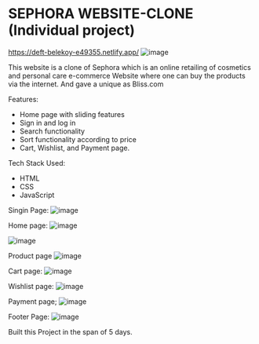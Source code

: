 # SEPHORA WEBSITE-CLONE (Individual project)
https://deft-belekoy-e49355.netlify.app/
![image](https://user-images.githubusercontent.com/112753940/229489795-b7c0339e-9374-46c7-b3b2-d9c93c030c25.png)

This website is a clone of Sephora which is an online retailing of cosmetics and personal care e-commerce Website where one can buy the products via the internet.
And gave a unique as Bliss.com

Features:
- Home page with sliding features
- Sign in and log in
- Search functionality
- Sort functionality according to price
- Cart, Wishlist, and Payment page.

Tech Stack Used:
- HTML
- CSS 
- JavaScript

Singin Page:
![image](https://user-images.githubusercontent.com/112753940/229488520-6ec68414-8ec5-4110-b48a-cfc41314d228.png)

Home page:
![image](https://user-images.githubusercontent.com/112753940/229488645-17a358f9-27a7-4ccd-8e79-c96c066a680d.png)

![image](https://user-images.githubusercontent.com/112753940/229488781-c0b49494-4abe-492e-8551-e0579eb39f9b.png)

Product page
![image](https://user-images.githubusercontent.com/112753940/229488928-43229447-db74-455b-a1c2-940bc8f5beee.png)

Cart page:
![image](https://user-images.githubusercontent.com/112753940/229489052-ccf36730-7204-4c82-8245-ef87ee8b2f56.png)

Wishlist page:
![image](https://user-images.githubusercontent.com/112753940/229489152-fdf0e88f-9e3f-41c3-a746-c0fcdd97a5c8.png)

Payment page;
![image](https://user-images.githubusercontent.com/112753940/229489262-a8f87d53-b92c-47c9-8dbc-41f4b03184ce.png)

Footer Page:
![image](https://user-images.githubusercontent.com/112753940/229489317-f7382735-cd74-4cd4-8d9f-fd3647c010c0.png)


Built this Project in the span of 5 days.
